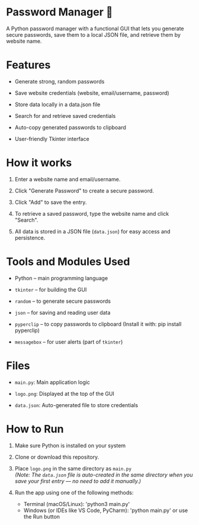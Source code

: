# Password Manager 🔐
A Python password manager with a functional GUI that lets you generate secure passwords, save them to a local JSON file, and retrieve them by website name.

# Features
- Generate strong, random passwords

- Save website credentials (website, email/username, password)

- Store data locally in a data.json file

- Search for and retrieve saved credentials

- Auto-copy generated passwords to clipboard

- User-friendly Tkinter interface

# How it works
1. Enter a website name and email/username.

2. Click "Generate Password" to create a secure password.

3. Click "Add" to save the entry.

4. To retrieve a saved password, type the website name and click "Search".

5. All data is stored in a JSON file (`data.json`) for easy access and persistence.

# Tools and Modules Used
- Python – main programming language

- `tkinter` – for building the GUI

- `random` – to generate secure passwords

- `json` – for saving and reading user data

- `pyperclip` – to copy passwords to clipboard
(Install it with: pip install pyperclip)

- `messagebox` – for user alerts (part of `tkinter`)

# Files
- `main.py`: Main application logic

- `logo.png`: Displayed at the top of the GUI

- `data.json`: Auto-generated file to store credentials

# How to Run
1. Make sure Python is installed on your system

2. Clone or download this repository.

3. Place `logo.png` in the same directory as `main.py`  
   *(Note: The `data.json` file is auto-created in the same directory when you save your first entry — no need to add it manually.)*
   
4. Run the app using one of the following methods:

    - Terminal (macOS/Linux): 'python3 main.py'
    - Windows (or IDEs like VS Code, PyCharm): 'python main.py' or use the Run button


